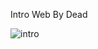 Intro Web By Dead

![intro](https://raw.githubusercontent.com/WhyWolfie/GunZ-The-Duel/master/website/intro%20websites/intro%20web%20by%20dead/introgunz.png)

